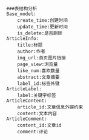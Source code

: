     ###表结构分析
    Base_model:
        create_time:创建时间
        update_time:更新时间
        is_delete:是否删除
    ArticleInfo:
        title:标题
        author:作者
        img_url:首页图片链接
        page_view:浏览量
        like_num:喜欢数量
        abstract:文章摘要
        label_id:标签外键
    ArticleLabel:
        label:关键字标签
    ArticleContent:
        article_id:文章信息外键约束
        content:文本内容
    ArticleComment:
        content_id:文章id
        comment:评论